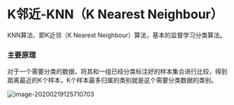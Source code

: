 # K邻近-KNN（K Nearest Neighbour）

KNN算法、即K近邻（K Nearest Neighbour）算法，基本的监督学习分类算法。

### 主要原理

对于一个需要分类的数据，将其和一组已经分类标注好的样本集合进行比较，得到距离最近的K个样本，K个样本最多归属的类别就是这个需要分类数据的类别。

![image-20200219125710703](figures/image-20200219125710703.png)





